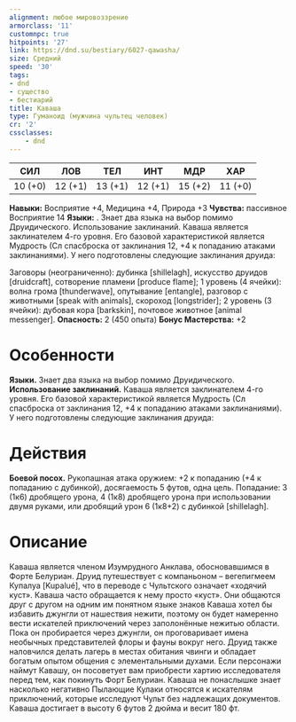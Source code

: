 ```yaml
---
alignment: любое мировоззрение
armorclass: '11'
customnpc: true
hitpoints: '27'
link: https://dnd.su/bestiary/6027-qawasha/
size: Средний
speed: '30'
tags:
- dnd
- существо
- бестиарий
title: Каваша
type: Гуманоид (мужчина чультец человек)
cr: '2'
cssclasses:
    - dnd
---
```



| СИЛ | ЛОВ | ТЕЛ | ИНТ | МДР | ХАР |
|---|---|---|---|---|---|
| 10 (+0) | 12 (+1) | 13 (+1) | 12 (+1) | 15 (+2) | 11 (+0) |
**Навыки:** Восприятие +4, Медицина +4, Природа +3
**Чувства:** пассивное Восприятие 14
**Языки:** . Знает два языка на выбор помимо Друидического.
Использование заклинаний. Каваша является заклинателем 4-го уровня. Его базовой характеристикой является Мудрость (Сл спасброска от заклинания 12, +4 к попаданию атаками заклинаниями). У него подготовлены следующие заклинания друида:

 Заговоры (неограниченно): дубинка [shillelagh], искусство друидов [druidcraft], сотворение пламени [produce flame];
1 уровень (4 ячейки): волна грома [thunderwave], опутывание [entangle], разговор с животными [speak with animals], скороход [longstrider];
2 уровень (3 ячейки): дубовая кора [barkskin], почтовое животное [animal messenger].
**Опасность:** 2 (450 опыта)
**Бонус Мастерства:** +2


# Особенности
**Языки.** Знает два языка на выбор помимо Друидического.
**Использование заклинаний.** Каваша является заклинателем 4-го уровня. Его базовой характеристикой является Мудрость (Сл спасброска от заклинания 12, +4 к попаданию атаками заклинаниями). У него подготовлены следующие заклинания друида:


# Действия
**Боевой посох.** Рукопашная атака оружием: +2 к попаданию (+4 к попаданию с дубинкой), досягаемость 5 футов, одна цель. Попадание: 3 (1к6) дробящего урона, 4 (1к8) дробящего урона при использовании двумя руками, или дробящий урон 6 (1к8+2) с дубинкой [shillelagh].


# Описание
Каваша является членом Изумрудного Анклава, обосновавшимся в Форте Белуриан. Друид путешествует с компаньоном – вегепигмеем Купалуа [Kupalué], что в переводе с Чультского означает «ходячий куст». Каваша часто обращается к нему просто «куст». Они общаются друг с другом на одним им понятном языке знаков Каваша хотел бы избавить джунгли от нашествия нежити, поэтому он будет намеренно вести искателей приключений через заполонённые нежитью области. Пока он пробирается через джунгли, он проговаривает имена необычных представителей флоры и фауны вокруг него. Друид также наловчился делать лагерь в местах обитания чвинги и обладает богатым опытом общения с элементальными духами. Если персонажи наймут Кавашу, он посоветует вам приобрести хартию исследователя перед тем, как покинуть Форт Белуриан. Каваша не понаслышке знает насколько негативно Пылающие Кулаки относятся к искателям приключений, которые исследуют Чульт без надлежащих документов. Каваша достигает в высоту 6 футов 2 дюйма и весит 180 фт.